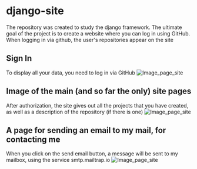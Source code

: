# django-site
The repository was created to study the django framework. The ultimate goal of the project is to create a website where you can log in using GitHub. When logging in via github, the user's repositories appear on the site


## Sign In
To display all your data, you need to log in via GitHub
![Image_page_site](https://sun9-27.userapi.com/impg/zs3qjibPSugaBgqa2Oq7d39vAdF3pt30CaPa6w/Chu0WzMu2WM.jpg?size=1919x927&quality=96&sign=f959f4113ff9d7b5e970e48bc2892d34&type=album)
## Image of the main (and so far the only) site pages
After authorization, the site gives out all the projects that you have created, as well as a description of the repository (if there is one)
![Image_page_site](https://sun9-14.userapi.com/impg/3gVPTKysMla3ORpOneiTxseluY-T46ouH7c3UQ/-8eOXVWk1JI.jpg?size=1913x899&quality=96&sign=b20976ce40aaa0d187e7a523d10da7db&type=album)

## A page for sending an email to my mail, for contacting me
When you click on the send email button, a message will be sent to my mailbox, using the service smtp.mailtrap.io
![Image_page_site](https://sun9-39.userapi.com/impg/q7rZzvHyw4XKTqg2kR8Apt_2Z483LYKO4ew_GQ/sb4cnybHAAU.jpg?size=1913x934&quality=96&sign=95f1b25a16ad0f2b42c0a7f4554e8a03&type=album)

